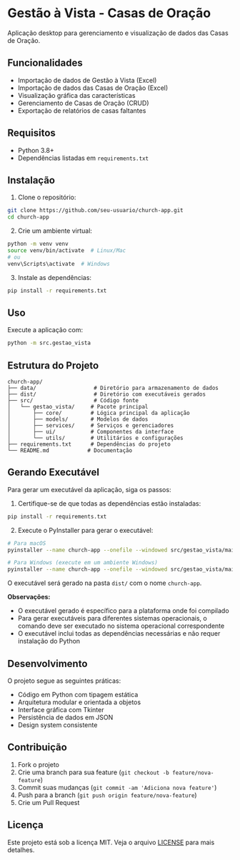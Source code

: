 # Gestão à Vista - Casas de Oração

Aplicação desktop para gerenciamento e visualização de dados das Casas de Oração.

## Funcionalidades

- Importação de dados de Gestão à Vista (Excel)
- Importação de dados das Casas de Oração (Excel)
- Visualização gráfica das características
- Gerenciamento de Casas de Oração (CRUD)
- Exportação de relatórios de casas faltantes

## Requisitos

- Python 3.8+
- Dependências listadas em `requirements.txt`

## Instalação

1. Clone o repositório:

```bash
git clone https://github.com/seu-usuario/church-app.git
cd church-app
```

2. Crie um ambiente virtual:

```bash
python -m venv venv
source venv/bin/activate  # Linux/Mac
# ou
venv\Scripts\activate  # Windows
```

3. Instale as dependências:

```bash
pip install -r requirements.txt
```

## Uso

Execute a aplicação com:

```bash
python -m src.gestao_vista
```

## Estrutura do Projeto

```
church-app/
├── data/                  # Diretório para armazenamento de dados
├── dist/                  # Diretório com executáveis gerados
├── src/                   # Código fonte
│   └── gestao_vista/     # Pacote principal
│       ├── core/         # Lógica principal da aplicação
│       ├── models/       # Modelos de dados
│       ├── services/     # Serviços e gerenciadores
│       ├── ui/           # Componentes da interface
│       └── utils/        # Utilitários e configurações
├── requirements.txt      # Dependências do projeto
└── README.md            # Documentação
```

## Gerando Executável

Para gerar um executável da aplicação, siga os passos:

1. Certifique-se de que todas as dependências estão instaladas:

```bash
pip install -r requirements.txt
```

2. Execute o PyInstaller para gerar o executável:

```bash
# Para macOS
pyinstaller --name church-app --onefile --windowed src/gestao_vista/main.py

# Para Windows (execute em um ambiente Windows)
pyinstaller --name church-app --onefile --windowed src/gestao_vista/main.py
```

O executável será gerado na pasta `dist/` com o nome `church-app`.

**Observações:**

- O executável gerado é específico para a plataforma onde foi compilado
- Para gerar executáveis para diferentes sistemas operacionais, o comando deve ser executado no sistema operacional correspondente
- O executável inclui todas as dependências necessárias e não requer instalação do Python

## Desenvolvimento

O projeto segue as seguintes práticas:

- Código em Python com tipagem estática
- Arquitetura modular e orientada a objetos
- Interface gráfica com Tkinter
- Persistência de dados em JSON
- Design system consistente

## Contribuição

1. Fork o projeto
2. Crie uma branch para sua feature (`git checkout -b feature/nova-feature`)
3. Commit suas mudanças (`git commit -am 'Adiciona nova feature'`)
4. Push para a branch (`git push origin feature/nova-feature`)
5. Crie um Pull Request

## Licença

Este projeto está sob a licença MIT. Veja o arquivo [LICENSE](LICENSE) para mais detalhes.
